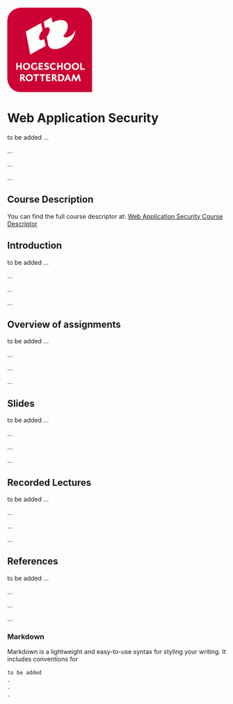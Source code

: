 ![Logo](Img/HR%20Logo.png)
# Web Application Security

to be added
...

...

...

...




## Course Description

You can find the full course descriptor at: [Web Application Security Course Descriptor](//)


## Introduction

to be added
...

...

...

...



## Overview of assignments

to be added
...

...

...

...


## Slides

to be added
...

...

...

...


## Recorded Lectures
to be added
...

...

...

...




## References

to be added
...

...

...

...







### Markdown

Markdown is a lightweight and easy-to-use syntax for styling your writing. It includes conventions for

```markdown
to be added
.
.
.
```
